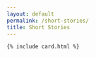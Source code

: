 ```yaml
---
layout: default
permalink: /short-stories/
title: Short Stories
---
```


<div class="wrap {{ page.title }}">

  <section class="container card__container">

    {% include card.html %}

  </section> <!-- end section .container .card__container -->


</div>
